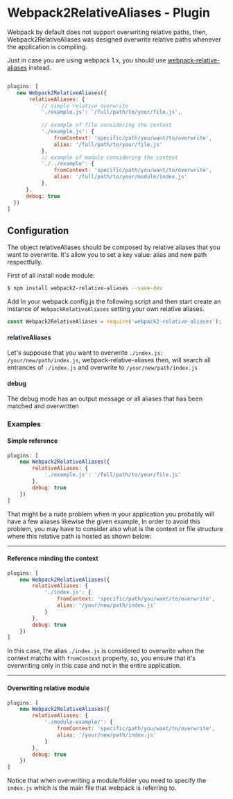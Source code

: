 # Webpack2RelativeAliases - Plugin
Webpack by default does not support overwriting relative paths, then, Webpack2RelativeAliases was designed overwrite relative paths whenever the application is compiling.

Just in case you are using webpack 1.x, you should use [webpack-relative-aliases](https://www.npmjs.com/package/webpack-relative-aliases) instead.
 
 ```javascript
 
 plugins: [
    new Webpack2RelativeAliases({
        relativeAliases: {
            // simple relative overwrite
            './example.js': '/full/path/to/your/file.js',
            
            // example of file considering the context 
            './example.js': {
                fromContext: 'specific/path/you/want/to/overwrite',
                alias: '/full/path/to/your/file.js'
            },
            // example of module considering the context
            './../example': {
                fromContext: 'specific/path/you/want/to/overwrite',
                alias: '/full/path/to/your/module/index.js'
            },
       },
       debug: true
   })
]
```

## Configuration

The object relativeAliases should be composed by relative aliases that you want to overwrite.
It's allow you to set a key value: alias and new path respectfully.

First of all install node module:
 
```bash
$ npm install webpack2-relative-aliases --save-dev
```

Add In your webpack.config.js the following script and then start create an instance of `WebpackRelativeAliases` setting your own relative aliases.

```javascript
const Webpack2RelativeAliases = require('webpack2-relative-aliases');
```

#### relativeAliases
Let's suppouse that you want to overwrite `./index.js: /your/new/path/index.js`, webpack-relative-aliases then, will search all entrances of `./index.js` and overwrite to `/your/new/path/index.js`

#### debug
The debug mode has an output message or all aliases that has been matched and overwritten

### Examples 

#### Simple reference
```javascript
plugins: [
    new Webpack2RelativeAliases({
        relativeAliases: {
            './example.js': '/full/path/to/your/file.js'
        },
        debug: true
    })
]
```

That might be a rude problem when in your application you probably will have a few aliases likewise the given example, 
In order to avoid this problem, you may have to consider also what is the context or file structure where this relative path is hosted as shown below:

---

#### Reference minding the context

```javascript
plugins: [
    new Webpack2RelativeAliases({
        relativeAliases: {
            './index.js': {
                fromContext: 'specific/path/you/want/to/overwrite',
                alias: '/your/new/path/index.js'
            }
        },
        debug: true
    })
]
```
In this case, the alias `./index.js` is considered to overwrite when the context matchs with `fromContext` property, so, you ensure that it's overwriting only in this case and not in the entire application.

----

#### Overwriting relative module

```javascript
plugins: [
    new Webpack2RelativeAliases({
        relativeAliases: {
            './module-example/': {
                fromContext: 'specific/path/you/want/to/overwrite',
                alias: '/your/new/path/index.js'
            }
        },
        debug: true
    })
]
```
Notice that when overwriting a module/folder you need to specify the `index.js` which is the main file that webpack is referring to.

